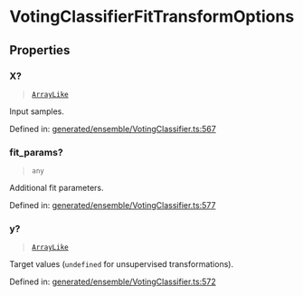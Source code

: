 # VotingClassifierFitTransformOptions

## Properties

### X?

> [`ArrayLike`](../types/ArrayLike.md)

Input samples.

Defined in:  [generated/ensemble/VotingClassifier.ts:567](https://github.com/transitive-bullshit/scikit-learn-ts/blob/b59c1ff/packages/sklearn/src/generated/ensemble/VotingClassifier.ts#L567)

### fit\_params?

> `any`

Additional fit parameters.

Defined in:  [generated/ensemble/VotingClassifier.ts:577](https://github.com/transitive-bullshit/scikit-learn-ts/blob/b59c1ff/packages/sklearn/src/generated/ensemble/VotingClassifier.ts#L577)

### y?

> [`ArrayLike`](../types/ArrayLike.md)

Target values (`undefined` for unsupervised transformations).

Defined in:  [generated/ensemble/VotingClassifier.ts:572](https://github.com/transitive-bullshit/scikit-learn-ts/blob/b59c1ff/packages/sklearn/src/generated/ensemble/VotingClassifier.ts#L572)
